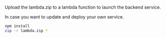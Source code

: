 Upload the lambda.zip to a lambda function to launch the backend service.

In case you want to update and deploy your own service.
```sh
npm install
zip -r lambda.zip *
```